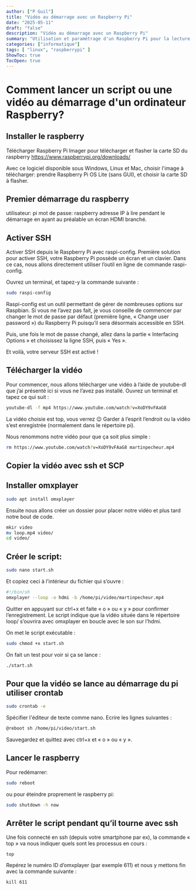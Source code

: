 ```yaml
---
author: ["P Guil"]
title: "Vidéo au démarrage avec un Raspberry Pi"
date: "2025-05-11"
draft: "false"
description: "Vidéo au démarrage avec un Raspberry Pi"
summary: "Utilisation et paramétrage d'un Raspberry Pi pour la lecture d'une vidéo en continue pour servir de borne vidéo autonome dans un musée"
categories: ["informatique"]
tags: [ "linux", "raspberrypi" ]
ShowToc: true
TocOpen: true
---
```

# Comment lancer un script ou une vidéo au démarrage d'un ordinateur Raspberry?

## Installer le raspberry

Télécharger Raspberry Pi Imager pour télécharger et flasher la carte SD du raspberry
<https://www.raspberrypi.org/downloads/>

Avec ce logiciel disponible sous Windows, Linux et Mac, choisir l'image à télécharger: prendre Raspberry Pi OS Lite (sans GUI), et choisir la carte SD à flasher.

## Premier démarrage du raspberry

utilisateur: pi
mot de passe: raspberry
adresse IP à lire pendant le démarrage en ayant au préalable un écran HDMI branché.

## Activer SSH

Activer SSH depuis le Raspberry Pi avec raspi-config.
Première solution pour activer SSH, votre Raspberry Pi possède un écran et un clavier. Dans ce cas, nous allons directement utiliser l’outil en ligne de commande raspi-config.

Ouvrez un terminal, et tapez-y la commande suivante :

```bash
sudo raspi-config
```

Raspi-config est un outil permettant de gérer de nombreuses options sur Raspbian.
Si vous ne l’avez pas fait, je vous conseille de commencer par changer le mot de passe par défaut (première ligne, « Change user password ») du Raspberry Pi puisqu’il sera désormais accessible en SSH.

Puis, une fois le mot de passe changé, allez dans la partie « Interfacing Options » et choisissez la ligne SSH, puis « Yes ».

Et voilà, votre serveur SSH est activé !

## Télécharger la vidéo

Pour commencer, nous allons télécharger une vidéo à l’aide de youtube-dl que j’ai présenté ici si vous ne l’avez pas installé.
Ouvrez un terminal et tapez ce qui suit :

```bash
youtube-dl -f mp4 https://www.youtube.com/watch?v=XoDY9vFAaG8
```

La vidéo choisie est top, vous verrez 😉
Garder à l’esprit l’endroit ou la vidéo s’est enregistrée (normalement dans le répertoire pi).

Nous renommons notre vidéo pour que ça soit plus simple :

```bash
rm https://www.youtube.com/watch?v=XoDY9vFAaG8 martinpecheur.mp4
```

## Copier la vidéo avec ssh et SCP

## Installer omxplayer

```bash
sudo apt install omxplayer
```

Ensuite nous allons créer un dossier pour placer notre vidéo et plus tard notre bout de code.

```bash
mkir video
mv loop.mp4 video/
cd video/
```

## Créer le script:

```bash
sudo nano start.sh
```

Et copiez ceci à l’intérieur du fichier qui s’ouvre :

```bash
#!/bin/sh
omxplayer --loop -o hdmi -b /home/pi/video/martinpecheur.mp4
```

Quitter en appuyant sur ctrl+x et faite « o » ou « y » pour confirmer l’enregistrement.
Le script indique que la vidéo située dans le répertoire loop/ s’ouvrira avec omxplayer en boucle avec le son sur l’hdmi.

On met le script exécutable :

```bash
sudo chmod +x start.sh
```

On fait un test pour voir si ça se lance :

```bash
./start.sh
```

## Pour que la vidéo se lance au démarrage du pi utiliser crontab

```bash
sudo crontab -e
```

Spécifier l'éditeur de texte comme nano. Ecrire les lignes suivantes :

```bash
@reboot sh /home/pi/video/start.sh
```

Sauvegardez et quittez avec ctrl+x et « o » ou « y ».

## Lancer le raspberry

Pour redémarrer:

```bash
sudo reboot
```

ou pour éteindre proprement le raspberry pi:

```bash
sudo shutdown -h now
```

## Arrêter le script pendant qu’il tourne avec ssh

Une fois connecté en ssh (depuis votre smartphone par ex), la commande « top » va nous indiquer quels sont les processus en cours :

`top`

Repérez le numéro ID d’omxplayer (par exemple 611) et nous y mettons fin avec la commande suivante :

`kill 611`
